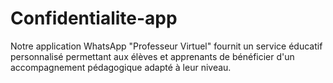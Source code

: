 # Confidentialite-app
Notre application WhatsApp "Professeur Virtuel" fournit un service éducatif personnalisé permettant aux élèves et apprenants de bénéficier d'un accompagnement pédagogique adapté à leur niveau. 
